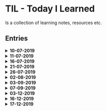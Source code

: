 # TIL - Today I Learned

Is a collection of learning notes, resources etc.

## Entries

<details>
  <summary>
    <strong>10-07-2019<strong>
  </summary>
  - talks about callback function in ```setState()```
  - discover different object methods in JS such as ```Object.keys()```, ```Object.entries()```, ```Object.values()```
  - discover ```.filter()``` array method
</details>

<details>
  <summary>
    <strong>11-07-2019<strong>
  </summary>
  - general learning
  - discover new git command ```git show <COMMIT_HASH> --name-only```
</details>

<details>
  <summary>
    <strong>16-07-2019</strong>
  </summary>
  - redux learning
  - talks about what is redux
  - how redux is divided
  - what are actions, reducer, selectors
  - how to create store, how to connect store to react app
</details>

<details>
  <summary>
    <strong>21-07-2019</strong>
  </summary>
  - continue learning about redux
  - how to connect redux and react - via ```connect()``` method
    - we know that ```connect()``` method takes in 3 params
  - learn about redux selectors
  - learn about function ```mapStateToProps```
</details>

<details>
  <summary>
    <strong>26-07-2019</strong>
  </summary>
  - continue learning about redux
  - general learning - intersection observer, hoisting, block scope
  - quick refresher on object methods, array methods
</details>

<details>
  <summary>
    <strong>02-08-2019</strong>
  </summary>
  - learn about ```combineReducers()```
</details>

<details>
  <summary>
    <strong>03-09-2019</strong>
  </summary>
  - learn about basic react hooks
</details>

<details>
  <summary>
    <strong>07-09-2019</strong>
  </summary>
  - PLAN:
    - learn basics of typescript
    - [Reference Video - TS](https://www.youtube.com/watch?v=NjN00cM18Z4)

  - IF POSSIBLE LEARN MORE:
    - basic stuff - defining propTypes for react
      - using Type vs. Iterface
      - for iterface use case check [Codesandbox Repo](https://github.com/codesandbox/codesandbox-client/blob/master/packages/app/src/app/components/Alert/Alert.tsx) 
      - for type use case [Typescript and React: Components](https://fettblog.eu/typescript-react/components/)
      - Read more here: [Difference between TS Type vs. Interface](https://www.educba.com/typescript-type-vs-interface/)
</details>

<details>
  <summary>
    <strong>03-12-2019</strong>
  </summary>
- learned about types in TS
- how to define proper types for react props
- how to define default values for FC in TS
- how to handle types for `onClick` and other methods
- what are angle brackets `<>` in TS
</details>

<details>
  <summary>
    <strong>16-12-2019</strong>
  </summary>
- learned new git command - `git cherry -v`
- different reset methods on git
</details>

<details>
  <summary>
    <strong>17-12-2019</strong>
  </summary>
  - learned how to properly define state on class component in TS
  - learned how to revert commit or multiple commits, using git stash, short git status output
</details>
